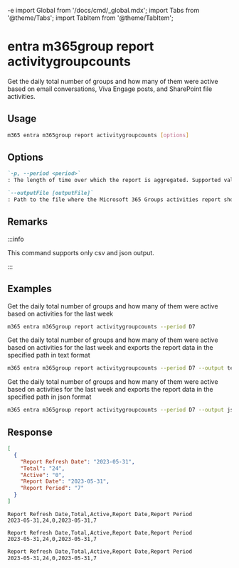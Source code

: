 -e <!-- DISCLAIMER: All secrets, passwords, and sensitive values in this document are examples only and not real credentials. -->
import Global from '/docs/cmd/_global.mdx';
import Tabs from '@theme/Tabs';
import TabItem from '@theme/TabItem';

# entra m365group report activitygroupcounts

Get the daily total number of groups and how many of them were active based on email conversations, Viva Engage posts, and SharePoint file activities.

## Usage

```sh
m365 entra m365group report activitygroupcounts [options]
```

## Options

```md definition-list
`-p, --period <period>`
: The length of time over which the report is aggregated. Supported values `D7`, `D30`, `D90`, `D180`.

`--outputFile [outputFile]`
: Path to the file where the Microsoft 365 Groups activities report should be stored in.
```

<Global />

## Remarks

:::info

This command supports only csv and json output.

:::

## Examples

Get the daily total number of groups and how many of them were active based on activities for the last week

```sh
m365 entra m365group report activitygroupcounts --period D7
```

Get the daily total number of groups and how many of them were active based on activities for the last week and exports the report data in the specified path in text format

```sh
m365 entra m365group report activitygroupcounts --period D7 --output text > "m365groupactivitygroupcounts.txt"
```

Get the daily total number of groups and how many of them were active based on activities for the last week and exports the report data in the specified path in json format

```sh
m365 entra m365group report activitygroupcounts --period D7 --output json > "m365groupactivitygroupcounts.json"
```

## Response

<Tabs>
  <TabItem value="JSON">

  ```json
  [
    {
      "Report Refresh Date": "2023-05-31",
      "Total": "24",
      "Active": "0",
      "Report Date": "2023-05-31",
      "Report Period": "7"
    }
  ]
  ```

  </TabItem>
  <TabItem value="Text">

  ```text
  Report Refresh Date,Total,Active,Report Date,Report Period
  2023-05-31,24,0,2023-05-31,7
  ```

  </TabItem>
  <TabItem value="CSV">

  ```csv
  Report Refresh Date,Total,Active,Report Date,Report Period
  2023-05-31,24,0,2023-05-31,7
  ```

  </TabItem>
  <TabItem value="Markdown">

  ```md
  Report Refresh Date,Total,Active,Report Date,Report Period
  2023-05-31,24,0,2023-05-31,7
  ```

  </TabItem>
</Tabs>

